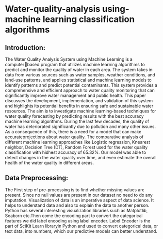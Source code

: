 # Water-quality-analysis using- machine learning classification algorithms

## Introduction:
 The Water Quality Analysis System using Machine Learning is a computerbased program that utilizes machine learning algorithms to predict and monitor the quality of water in each area. The system takes in data from various sources such as water samples, weather conditions, and land-use patterns, and applies statistical and machine learning models to identify patterns and predict potential contaminants. This system provides a comprehensive and efficient approach to water quality monitoring that can significantly improve water management and public health. This paper discusses the development, implementation, and validation of this system and highlights its potential benefits in ensuring safe and sustainable water resources. The aim is to investigate machine learning-based techniques for water quality forecasting by predicting results with the best accuracy machine learning algorithms. During the last few decades, the quality of water has deteriorated significantly due to pollution and many other issues. As a consequence of this, there is a need for a model that can make accurateprojections about water quality. The comparative analysis of different machine learning approaches like Logistic regression, Knearest neighbor, Decision Tree (DT), Random Forest used for the water quality classification with hidhest accuracy of 65.32%. Our model was able to detect changes in the water quality over 
time, and even estimate the overall health of the water quality in different areas.

## Data Preprocessing:
 The First step of pre-processing is to find whether missing values are present. Since no null values are present in our dataset no need to do any imputation. Visualization of data is an imperative aspect of data science. It helps to understand data and also to explain the data to another person. Python has several interesting visualization libraries such as Matplotlib, Seaborn etc.Then come the encoding part to convert the categorical features we did label encoding using label encoder. Label Encoder is the part of SciKit Learn libraryin Python and used to convert categorical data, or text data, into numbers, which our predictive models can better understand.
